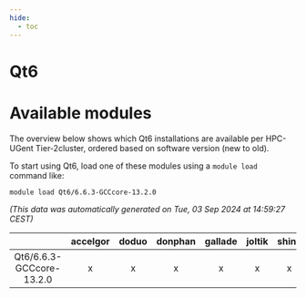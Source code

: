 ```yaml
---
hide:
  - toc
---
```


Qt6
===

# Available modules


The overview below shows which Qt6 installations are available per HPC-UGent Tier-2cluster, ordered based on software version (new to old).

To start using Qt6, load one of these modules using a `module load` command like:

```shell
module load Qt6/6.6.3-GCCcore-13.2.0
```

*(This data was automatically generated on Tue, 03 Sep 2024 at 14:59:27 CEST)*  

| |accelgor|doduo|donphan|gallade|joltik|shinx|skitty|
| :---: | :---: | :---: | :---: | :---: | :---: | :---: | :---: |
|Qt6/6.6.3-GCCcore-13.2.0|x|x|x|x|x|x|x|
